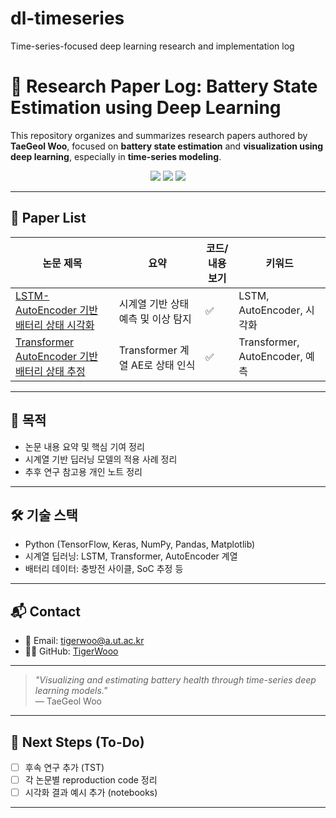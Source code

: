 # dl-timeseries
Time-series-focused deep learning research and implementation log

# 🧠 Research Paper Log: Battery State Estimation using Deep Learning

This repository organizes and summarizes research papers authored by **TaeGeol Woo**, focused on **battery state estimation** and **visualization using deep learning**, especially in **time-series modeling**.

<p align="center">
  <img src="https://img.shields.io/badge/Time--Series%20Modeling-%23009688?style=for-the-badge" />
  <img src="https://img.shields.io/badge/Battery%20State%20Estimation-%23f59e0b?style=for-the-badge" />
  <img src="https://img.shields.io/badge/Deep%20Learning-%23EF4444?style=for-the-badge" />
</p>

---

## 📑 Paper List

| 논문 제목 | 요약 | 코드/내용 보기 | 키워드 |
|-----------|------|----------------|--------|
| [LSTM-AutoEncoder 기반 배터리 상태 시각화](./LSTM-AutoEncoder_Battery_Visualization/README.md) | 시계열 기반 상태 예측 및 이상 탐지 | ✅ | LSTM, AutoEncoder, 시각화 |
| [Transformer AutoEncoder 기반 배터리 상태 추정](./Transformer_AutoEncoder_Battery_Estimation/README.md) | Transformer 계열 AE로 상태 인식 | ✅ | Transformer, AutoEncoder, 예측 |

---

## 📌 목적

- 논문 내용 요약 및 핵심 기여 정리
- 시계열 기반 딥러닝 모델의 적용 사례 정리
- 추후 연구 참고용 개인 노트 정리

---

## 🛠 기술 스택

- Python (TensorFlow, Keras, NumPy, Pandas, Matplotlib)
- 시계열 딥러닝: LSTM, Transformer, AutoEncoder 계열
- 배터리 데이터: 충방전 사이클, SoC 추정 등

---

## 📬 Contact

- 📧 Email: tigerwoo@a.ut.ac.kr
- 🧑‍💻 GitHub: [TigerWooo](https://github.com/TigerWooo)

---

> _"Visualizing and estimating battery health through time-series deep learning models."_  
> — TaeGeol Woo

---

## 🧭 Next Steps (To-Do)

- [ ] 후속 연구 추가 (TST)
- [ ] 각 논문별 reproduction code 정리
- [ ] 시각화 결과 예시 추가 (notebooks)

---
